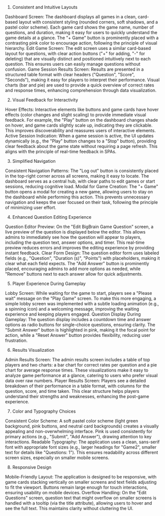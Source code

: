1. Consistent and Intuitive Layouts

Dashboard Screen: The dashboard displays all games in a clean, card-based layout with consistent styling (rounded corners, soft shadows, and a pastel color scheme). Each game card shows the game name, number of questions, and duration, making it easy for users to quickly understand the game details at a glance. The "+ Game" button is prominently placed with a contrasting pink color to encourage action, following the principle of visual hierarchy.
Edit Game Screen: The edit screen uses a similar card-based layout for questions, with clear action buttons ("+" for adding, "-" for deleting) that are visually distinct and positioned intuitively next to each question. This ensures users can easily manage questions without confusion.
Game Session Results Screen: Results are presented in a structured table format with clear headers ("Question", "Score", "Seconds"), making it easy for players to interpret their performance. Visual charts (bar and pie) are used to provide a quick overview of correct rates and response times, enhancing comprehension through data visualization.

2. Visual Feedback for Interactivity

Hover Effects: Interactive elements like buttons and game cards have hover effects (color changes and slight scaling) to provide immediate visual feedback. For example, the "Play" button on the dashboard changes shade on hover, and game cards slightly scale up, indicating they are clickable. This improves discoverability and reassures users of interactive elements.
Active Session Indication: When a game session is active, the UI updates dynamically (e.g., the "Play" button changes to a "Stop" button), providing clear feedback about the game state without requiring a page refresh. This aligns with the principle of real-time feedback in SPAs.

3. Simplified Navigation

Consistent Navigation Patterns: The "Log out" button is consistently placed in the top-right corner across all screens, making it easy to locate. The dashboard serves as a central hub, with clear paths to edit games or start sessions, reducing cognitive load.
Modal for Game Creation: The "+ Game" button opens a modal for creating a new game, allowing users to stay on the dashboard while performing this action. This prevents unnecessary navigation and keeps the user focused on their task, following the principle of minimizing user effort.

4. Enhanced Question Editing Experience

Question Editor Preview: On the "Edit BigBrain Game Question" screen, a live preview of the question is displayed below the editor. This allows admins to immediately see how the question will appear to players, including the question text, answer options, and timer. This real-time preview reduces errors and improves the editing experience by providing instant feedback.
Clear Form Design: The question editor form uses labeled fields (e.g., "Question", "Duration (s)", "Points") with placeholders, making it clear what each field expects. The "Add Answer" button is prominently placed, encouraging admins to add more options as needed, while "Remove" buttons next to each answer allow for quick adjustments.

5. Player Experience During Gameplay

Lobby Screen: While waiting for the game to start, players see a "Please wait" message on the "Play Game" screen. To make this more engaging, a simple lobby screen was implemented with a subtle loading animation (e.g., a spinning icon) and a welcoming message, improving the waiting experience and keeping players engaged.
Question Display During Gameplay: The question display includes a countdown time and answer options as radio buttons for single-choice questions, ensuring clarity. The "Submit Answer" button is highlighted in pink, making it the focal point for action, while a "Reset Answer" button provides flexibility, reducing user frustration.

6. Results Visualization

Admin Results Screen: The admin results screen includes a table of top players and two charts: a bar chart for correct rates per question and a pie chart for average response times. These visualizations make it easy to analyze game performance at a glance, catering to users who prefer visual data over raw numbers.
Player Results Screen: Players see a detailed breakdown of their performance in a table format, with columns for the question, score, and time taken. This clear structure helps players understand their strengths and weaknesses, enhancing the post-game experience.

7. Color and Typography Choices

Consistent Color Scheme: A soft pastel color scheme (light green background, pink buttons, and neutral card backgrounds) creates a visually appealing and non-overwhelming interface. Pink is used consistently for primary actions (e.g., "Submit", "Add Answer"), drawing attention to key interactions.
Readable Typography: The application uses a clean, sans-serif font with appropriate font sizes (e.g., larger headings for "Game2", smaller text for details like "Questions: 1"). This ensures readability across different screen sizes, especially on smaller mobile screens.

8. Responsive Design

Mobile-Friendly Layout: The application is designed to be responsive, with game cards stacking vertically on smaller screens and text fields adjusting to fit the viewport. Buttons remain large enough for touch interactions, ensuring usability on mobile devices.
Overflow Handling: On the "Edit Questions" screen, question text that might overflow on smaller screens is handled with a tooltip (via the title attribute), allowing users to hover and see the full text. This maintains clarity without cluttering the UI.